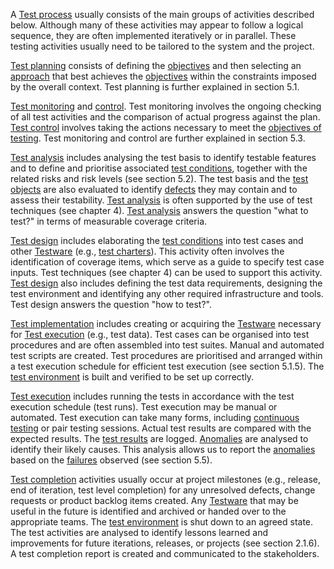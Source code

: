 A [Test process](Test%20process.md) usually consists of the main groups of activities described below. Although many of these activities may appear to follow a logical sequence, they are often implemented iteratively or in parallel. These testing activities usually need to be tailored to the system and the project.

[Test planning](Test%20planning.md) consists of defining the [objectives](Test%20objectives.md) and then selecting an [approach](Test%20approach.md) that best achieves the [objectives](Test%20objectives.md) within the constraints imposed by the overall context. Test planning is further explained in section 5.1.

[Test monitoring](Test%20monitoring.md) and [control](Test%20control.md). Test monitoring involves the ongoing checking of all test activities and the comparison of actual progress against the plan. [Test control](Test%20control.md) involves taking the actions necessary to meet the [objectives of testing](Test%20objectives.md). Test monitoring and control are further explained in section 5.3.

[Test analysis](Test%20analysis.md) includes analysing the test basis to identify testable features and to define and prioritise associated [test conditions](Test%20condition.md), together with the related risks and risk levels (see section 5.2). The test basis and the [test objects](Test%20object.md) are also evaluated to identify [defects](Defect.md) they may contain and to assess their testability. [Test analysis](Test%20analysis.md) is often supported by the use of test techniques (see chapter 4). [Test analysis](Test%20analysis.md) answers the question "what to test?" in terms of measurable coverage criteria.

[Test design](Test%20design.md) includes elaborating the [test conditions](Test%20condition.md) into test cases and other [Testware](Testware.md) (e.g., [test charters](Test%20charter.md)). This activity often involves the identification of coverage items, which serve as a guide to specify test case inputs. Test techniques (see chapter 4) can be used to support this activity. [Test design](Test%20design.md) also includes defining the test data requirements, designing the test environment and identifying any other required infrastructure and tools. Test design answers the question "how to test?".

[Test implementation](Test%20implementation.md) includes creating or acquiring the [Testware](Testware.md) necessary for [Test execution](Test%20execution.md) (e.g., test data). Test cases can be organised into test procedures and are often assembled into test suites. Manual and automated test scripts are created. Test procedures are prioritised and arranged within a test execution schedule for efficient test execution (see section 5.1.5). The [test environment](Test%20environment.md) is built and verified to be set up correctly.

[Test execution](Test%20execution.md) includes running the tests in accordance with the test execution schedule (test runs). Test execution may be manual or automated. Test execution can take many forms, including [continuous testing](Continuous%20testing.md) or pair testing sessions. Actual test results are compared with the expected results. The [test results](Test%20result.md) are logged. [Anomalies](Anomaly.md) are analysed to identify their likely causes. This analysis allows us to report the [anomalies](Anomaly.md) based on the [failures](Failure.md) observed (see section 5.5).

[Test completion](Test%20completion.md) activities usually occur at project milestones (e.g., release, end of iteration, test level completion) for any unresolved defects, change requests or product backlog items created. Any [Testware](Testware.md) that may be useful in the future is identified and archived or handed over to the appropriate teams. The [test environment](Test%20environment.md) is shut down to an agreed state. The test activities are analysed to identify lessons learned and improvements for future iterations, releases, or projects (see section 2.1.6). A test completion report is created and communicated to the stakeholders.